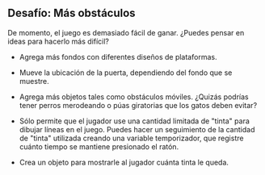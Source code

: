 ## Desafío: Más obstáculos

De momento, el juego es demasiado fácil de ganar. ¿Puedes pensar en ideas para hacerlo más difícil?

+ Agrega más fondos con diferentes diseños de plataformas.

+ Mueve la ubicación de la puerta, dependiendo del fondo que se muestre.

+ Agrega más objetos tales como obstáculos móviles. ¿Quizás podrías tener perros merodeando o púas giratorias que los gatos deben evitar?

+ Sólo permite que el jugador use una cantidad limitada de "tinta" para dibujar líneas en el juego. Puedes hacer un seguimiento de la cantidad de "tinta" utilizada creando una variable temporizador, que registre cuánto tiempo se mantiene presionado el ratón.

+ Crea un objeto para mostrarle al jugador cuánta tinta le queda.